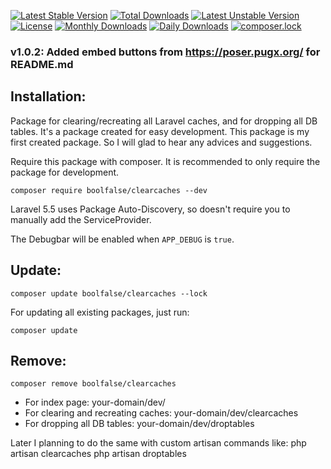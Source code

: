 
[![Latest Stable Version](https://poser.pugx.org/boolfalse/clearcaches/v/stable)](https://packagist.org/packages/boolfalse/clearcaches)
[![Total Downloads](https://poser.pugx.org/boolfalse/clearcaches/downloads)](https://packagist.org/packages/boolfalse/clearcaches)
[![Latest Unstable Version](https://poser.pugx.org/boolfalse/clearcaches/v/unstable)](https://packagist.org/packages/boolfalse/clearcaches)
[![License](https://poser.pugx.org/boolfalse/clearcaches/license)](https://packagist.org/packages/boolfalse/clearcaches)
[![Monthly Downloads](https://poser.pugx.org/boolfalse/clearcaches/d/monthly)](https://packagist.org/packages/boolfalse/clearcaches)
[![Daily Downloads](https://poser.pugx.org/boolfalse/clearcaches/d/daily)](https://packagist.org/packages/boolfalse/clearcaches)
[![composer.lock](https://poser.pugx.org/boolfalse/clearcaches/composerlock)](https://packagist.org/packages/boolfalse/clearcaches)


### v1.0.2: Added embed buttons from https://poser.pugx.org/ for README.md

## Installation:

Package for clearing/recreating all Laravel caches, and for dropping all DB tables. It's a package created for easy development.
This package is my first created package. So I will glad to hear any advices and suggestions.

Require this package with composer. It is recommended to only require the package for development.

```shell
composer require boolfalse/clearcaches --dev
```

Laravel 5.5 uses Package Auto-Discovery, so doesn't require you to manually add the ServiceProvider.

The Debugbar will be enabled when `APP_DEBUG` is `true`.

## Update:

```shell
composer update boolfalse/clearcaches --lock
```

For updating all existing packages, just run:
```shell
composer update
```

## Remove:

```shell
composer remove boolfalse/clearcaches
```

 - For index page: your-domain/dev/
 - For clearing and recreating caches: your-domain/dev/clearcaches
 - For dropping all DB tables: your-domain/dev/droptables

Later I planning to do the same with custom artisan commands like:
php artisan clearcaches
php artisan droptables
